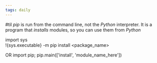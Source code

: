 ```yaml
---
tags: daily
---
```


#til _pip_ is run from the command line, not the _Python_ interpreter. It is a program that _installs_ modules, so you can use them from _Python_ 

import sys  
!{sys.executable} -m pip install <package_name>

OR
import pip; pip.main(['install', 'module_name_here'])

